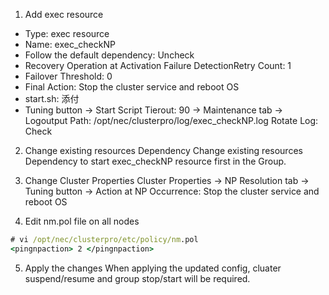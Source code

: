 1. Add exec resource
 - Type: exec resource
 - Name: exec_checkNP
 - Follow the default dependency: Uncheck
 - Recovery Operation at Activation Failure DetectionRetry Count: 1
  - Failover Threshold: 0
  - Final Action: Stop the cluster service and reboot OS
  - start.sh: 添付
  - Tuning button
    -> Start Script Tierout: 90
    -> Maintenance tab -> Logoutput Path: /opt/nec/clusterpro/log/exec_checkNP.log
                          Rotate Log: Check

2. Change existing resources Dependency
Change existing resources Dependency to start exec_checkNP resource first in the Group.

3. Change Cluster Properties
 Cluster Properties -> NP Resolution tab -> Tuning button
 -> Action at NP Occurrence: Stop the cluster service and reboot OS

4. Edit nm.pol file on all nodes
```bat
# vi /opt/nec/clusterpro/etc/policy/nm.pol
<pingnpaction> 2 </pingnpaction>
```

5. Apply the changes
When applying the updated config, cluater suspend/resume and group stop/start will be required.
